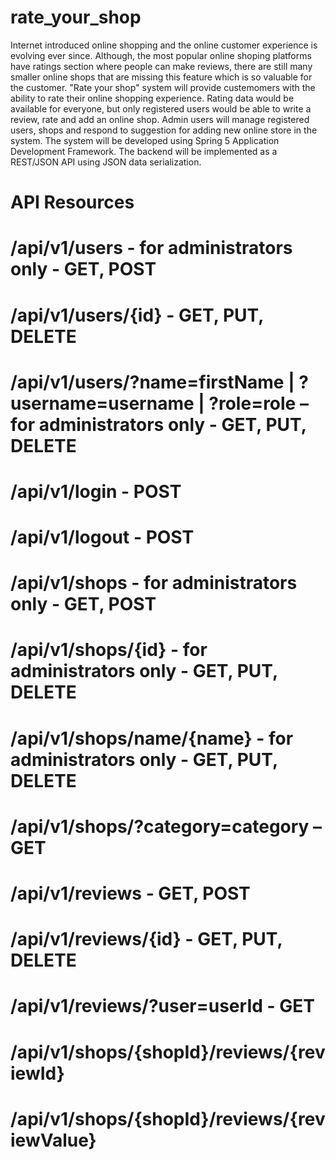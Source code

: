 # rate_your_shop
Internet introduced online shopping and the online customer experience is evolving ever since.
Although, the most popular online shoping platforms have ratings section where people can make reviews, 
there are still many smaller online shops that are missing this feature which is so valuable for the customer.
"Rate your shop" system will provide custemomers with the ability to rate their online shopping experience.
Rating data would be available for everyone, but only registered users would be able to write a review, rate and add an online shop.
Admin users will manage registered users, shops and respond to suggestion for adding new online store in the system.
The system will be developed using Spring 5 Application Development Framework.
The backend will be implemented as a REST/JSON API using JSON data serialization.

# API Resources

# /api/v1/users - for administrators only - GET, POST
# /api/v1/users/{id} - GET, PUT, DELETE
# /api/v1/users/?name=firstName | ?username=username | ?role=role – for administrators only - GET, PUT, DELETE

# /api/v1/login - POST
# /api/v1/logout - POST

# /api/v1/shops - for administrators only - GET, POST
# /api/v1/shops/{id} - for administrators only - GET, PUT, DELETE
# /api/v1/shops/name/{name} - for administrators only - GET, PUT, DELETE
# /api/v1/shops/?category=category – GET

# /api/v1/reviews - GET, POST
# /api/v1/reviews/{id} - GET, PUT, DELETE
# /api/v1/reviews/?user=userId - GET
# /api/v1/shops/{shopId}/reviews/{reviewId}
# /api/v1/shops/{shopId}/reviews/{reviewValue}
